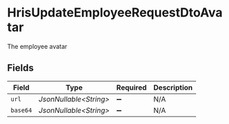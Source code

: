 # HrisUpdateEmployeeRequestDtoAvatar

The employee avatar


## Fields

| Field                   | Type                    | Required                | Description             |
| ----------------------- | ----------------------- | ----------------------- | ----------------------- |
| `url`                   | *JsonNullable\<String>* | :heavy_minus_sign:      | N/A                     |
| `base64`                | *JsonNullable\<String>* | :heavy_minus_sign:      | N/A                     |